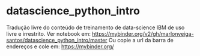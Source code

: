 # datascience_python_intro
Tradução livre do conteúdo de treinamento de data-science IBM de uso livre e irrestrito.
Ver notebook em:
https://mybinder.org/v2/gh/marlonveiga-santos/datascience_python_intro/master
Ou copie a url da barra de endereços e cole em:
https://mybinder.org/
